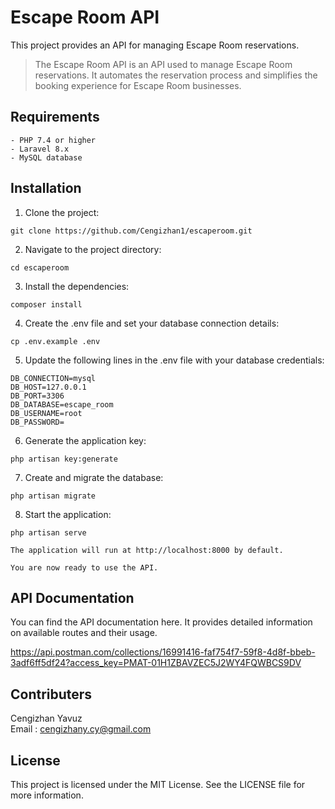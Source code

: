 # Escape Room API
This project provides an API for managing Escape Room reservations.
> The Escape Room API is an API used
> to manage Escape Room reservations.
> It automates the reservation process and simplifies
> the booking experience for Escape Room businesses.

## Requirements
```
- PHP 7.4 or higher
- Laravel 8.x
- MySQL database
```

## Installation
1. Clone the project:

```
git clone https://github.com/Cengizhan1/escaperoom.git
``` 
2. Navigate to the project directory:

```
cd escaperoom
``` 
3. Install the dependencies:

```
composer install
``` 
4. Create the .env file and set your database connection details:

```
cp .env.example .env
``` 
5. Update the following lines in the .env file with your database credentials:

```
DB_CONNECTION=mysql
DB_HOST=127.0.0.1
DB_PORT=3306
DB_DATABASE=escape_room
DB_USERNAME=root
DB_PASSWORD=
``` 
6. Generate the application key:

```
php artisan key:generate
``` 

7. Create and migrate the database:

```
php artisan migrate
``` 

8. Start the application:

```
php artisan serve
``` 
    The application will run at http://localhost:8000 by default.
    
    You are now ready to use the API.

## API Documentation
You can find the API documentation here. 
It provides detailed information on available routes and their usage.

https://api.postman.com/collections/16991416-faf754f7-59f8-4d8f-bbeb-3adf6ff5df24?access_key=PMAT-01H1ZBAVZEC5J2WY4FQWBCS9DV

## Contributers
Cengizhan Yavuz \
Email : cengizhany.cy@gmail.com
## License
This project is licensed under the MIT License. See the LICENSE file for more information.
